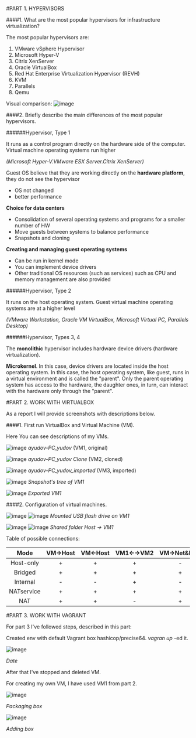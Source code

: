 #PART 1. HYPERVISORS

####1. What are the most popular hypervisors for infrastructure virtualization?

The most popular hypervisors are:

1. VMware vSphere Hypervisor
2. Microsoft Hyper-V
3. Citrix XenServer
4. Oracle VirtualBox
5. Red Hat Enterprise Virtualization Hypervisor (REVH)
6. KVM
7. Parallels
8. Qemu

Visual comparison:
![image](screenshots/1.png)

####2. Briefly describe the main differences of the most popular hypervisors.

######Hypervisor, Type 1

It runs as a control program directly on the hardware side of the computer.
Virtual machine operating systems run higher

_(Microsoft Hyper-V.VMware ESX Server.Citrix XenServer)_

Guest OS believe that they are working directly on the **hardware platform**, they do not see the hypervisor
- OS not changed
- better performance

**Choice for data centers**
- Consolidation of several operating systems and programs for a smaller number of HW
- Move guests between systems to balance performance
- Snapshots and cloning

**Creating and managing guest operating systems**
- Can be run in kernel mode
- You can implement device drivers
- Other traditional OS resources (such as services) such as CPU and memory management are also provided

######Hypervisor, Type 2

It runs on the host operating system.
Guest virtual machine operating systems are at a higher level

_(VMware Workstation, Oracle VM VirtualBox, Microsoft Virtual PC, Parallels Desktop)_

######Hypervisor, Types 3, 4

The **monolithic** hypervisor includes hardware device drivers (hardware virtualization).

**Microkernel**.
In this case, device drivers are located inside the host operating system.
In this case, the host operating system, like guest, runs in a virtual environment and is called the "parent".
Only the parent operating system has access to the hardware, the daughter ones, in turn,
can interact with the hardware only through the "parent".

#PART 2. WORK WITH VIRTUALBOX

As a report I will provide screenshots with descriptions below.

####1. First run VirtualBox and Virtual Machine (VM).

Here You can see descriptions of my VMs.

![image](screenshots/2.png)
_ayudov-PC_yudov_ (VM1, original)

![image](screenshots/3.png)
_ayudov-PC_yudov Clone_ (VM2, cloned)

![image](screenshots/4.png)
_ayudov-PC_yudov_imported_ (VM3, imported)

![image](screenshots/6.png)
_Snapshot's tree of VM1_

![image](screenshots/5.png)
_Exported VM1_

####2. Configuration of virtual machines.

![image](screenshots/7.png)
![image](screenshots/8.png)
_Mounted USB flash drive on VM1_

![image](screenshots/10.png)
![image](screenshots/9.png)
_Shared folder Host -> VM1_

Table of possible connections:

| Mode       | VM→Host | VM←Host | VM1←→VM2 | VM→Net&LAN | VM←Net&LAN |
| :--------: | :-----: | :------:| :-----: | :--------: | :--------: |
| Host-only  | + | + | + | - | - |
| Bridged    | + | + | + | + | + |
| Internal   | - | - | + | - | - |
| NATservice | + | + | + | + | + |
| NAT        | + | + | - | + | + |

#PART 3. WORK WITH VAGRANT

For part 3 I've followed steps, described in this part:

Created env with default Vagrant box hashicop/precise64. _vagran up_ -ed it.

![image](screenshots/11.png)

_Date_

After that I've stopped and deleted VM.

For creating my own VM, I have used VM1 from part 2.

![image](screenshots/12.png)

_Packaging box_

![image](screenshots/13.png)

_Adding box_
